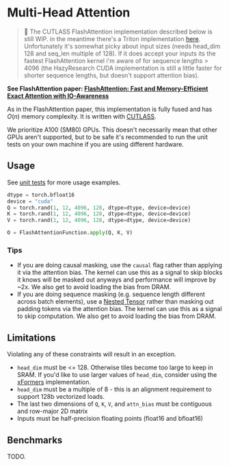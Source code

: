 # Multi-Head Attention

> 🚨 The CUTLASS FlashAttention implementation described below is still WIP.
in the meantime there's a Triton implementation [here](flash_attention_triton.py).
Unfortunately it's somewhat picky about input sizes
(needs head_dim 128 and seq_len multiple of 128). If it does accept your inputs
its the fastest FlashAttention kernel i'm aware of for sequence lengths > 4096
(the HazyResearch CUDA implementation is still a little faster for shorter
sequence lengths, but doesn't support attention bias).

**See FlashAttention paper:
[FlashAttention: Fast and Memory-Efficient Exact Attention with IO-Awareness](https://arxiv.org/pdf/2205.14135.pdf)**

As in the FlashAttention paper, this implementation is fully fused and has $O(n)$
memory complexity.
It is written with [CUTLASS](https://github.com/NVIDIA/cutlass).

We prioritize A100 (SM80) GPUs. This doesn't necessarily mean that other GPUs
aren't supported, but to be safe it's recommended to run the unit tests on your
own machine if you are using different hardware.

## Usage
See [unit tests](../../tests/test_flash_attention.py) for more usage examples.
```python
dtype = torch.bfloat16
device = "cuda"
Q = torch.rand(1, 12, 4096, 128, dtype=dtype, device=device)
K = torch.rand(1, 12, 4096, 128, dtype=dtype, device=device)
V = torch.rand(1, 12, 4096, 128, dtype=dtype, device=device)

O = FlashAttentionFunction.apply(Q, K, V)
```
### Tips
* If you are doing causal masking, use the `causal` flag rather than applying
it via the attention bias.
The kernel can use this as a signal to skip blocks it knows will be masked
out anyways and performance will improve by ~2x. We also get to avoid loading
the bias from DRAM.
* If you are doing sequence masking (e.g. sequence length different across
batch elements), use a
[Nested Tensor](https://pytorch.org/docs/stable/nested.html) rather than
masking out padding tokens via the attention bias. The kernel can use this
as a signal to skip computation. We also get to avoid loading the bias from DRAM.

## Limitations
Violating any of these constraints will result in an exception.
* `head_dim` must be <= 128. Otherwise tiles become too large to keep in SRAM.
If you'd like to use larger values of `head_dim`, consider using the
[xFormers](https://github.com/facebookresearch/xformers) implementation.
* `head_dim` must be a multiple of 8 - this is an alignment requirement to support
128b vectorized loads.
* The last two dimensions of `Q`, `K`, `V`, and `attn_bias` must be contiguous and
row-major 2D matrix
* Inputs must be half-precision floating points (float16 and bfloat16)

## Benchmarks
TODO.
